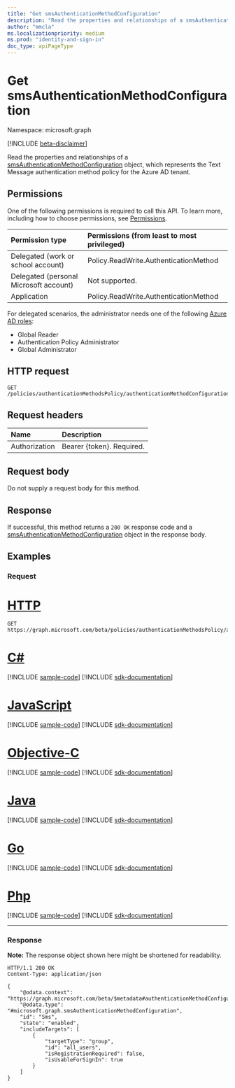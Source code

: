 ```yaml
---
title: "Get smsAuthenticationMethodConfiguration"
description: "Read the properties and relationships of a smsAuthenticationMethodConfiguration object."
author: "mmcla"
ms.localizationpriority: medium
ms.prod: "identity-and-sign-in"
doc_type: apiPageType
---
```


# Get smsAuthenticationMethodConfiguration
Namespace: microsoft.graph

[!INCLUDE [beta-disclaimer](../../includes/beta-disclaimer.md)]

Read the properties and relationships of a [smsAuthenticationMethodConfiguration](../resources/smsauthenticationmethodconfiguration.md) object, which represents the Text Message authentication method policy for the Azure AD tenant.

## Permissions
One of the following permissions is required to call this API. To learn more, including how to choose permissions, see [Permissions](/graph/permissions-reference).

|Permission type|Permissions (from least to most privileged)|
|:---|:---|
|Delegated (work or school account)|Policy.ReadWrite.AuthenticationMethod|
|Delegated (personal Microsoft account)|Not supported.|
|Application|Policy.ReadWrite.AuthenticationMethod|

For delegated scenarios, the administrator needs one of the following [Azure AD roles](/azure/active-directory/users-groups-roles/directory-assign-admin-roles#available-roles):

* Global Reader
* Authentication Policy Administrator
* Global Administrator

## HTTP request

<!-- {
  "blockType": "ignored"
}
-->
``` http
GET /policies/authenticationMethodsPolicy/authenticationMethodConfigurations/sms
```

## Request headers
|Name|Description|
|:---|:---|
|Authorization|Bearer {token}. Required.|

## Request body
Do not supply a request body for this method.

## Response

If successful, this method returns a `200 OK` response code and a [smsAuthenticationMethodConfiguration](../resources/smsauthenticationmethodconfiguration.md) object in the response body.

## Examples

### Request

# [HTTP](#tab/http)
<!-- {
  "blockType": "request",
  "name": "get_smsauthenticationmethodconfiguration"
}
-->
``` http
GET https://graph.microsoft.com/beta/policies/authenticationMethodsPolicy/authenticationMethodConfigurations/sms
```
# [C#](#tab/csharp)
[!INCLUDE [sample-code](../includes/snippets/csharp/get-smsauthenticationmethodconfiguration-csharp-snippets.md)]
[!INCLUDE [sdk-documentation](../includes/snippets/snippets-sdk-documentation-link.md)]

# [JavaScript](#tab/javascript)
[!INCLUDE [sample-code](../includes/snippets/javascript/get-smsauthenticationmethodconfiguration-javascript-snippets.md)]
[!INCLUDE [sdk-documentation](../includes/snippets/snippets-sdk-documentation-link.md)]

# [Objective-C](#tab/objc)
[!INCLUDE [sample-code](../includes/snippets/objc/get-smsauthenticationmethodconfiguration-objc-snippets.md)]
[!INCLUDE [sdk-documentation](../includes/snippets/snippets-sdk-documentation-link.md)]

# [Java](#tab/java)
[!INCLUDE [sample-code](../includes/snippets/java/get-smsauthenticationmethodconfiguration-java-snippets.md)]
[!INCLUDE [sdk-documentation](../includes/snippets/snippets-sdk-documentation-link.md)]

# [Go](#tab/go)
[!INCLUDE [sample-code](../includes/snippets/go/get-smsauthenticationmethodconfiguration-go-snippets.md)]
[!INCLUDE [sdk-documentation](../includes/snippets/snippets-sdk-documentation-link.md)]

# [Php](#tab/php)
[!INCLUDE [sample-code](../includes/snippets/php/get-smsauthenticationmethodconfiguration-php-snippets.md)]
[!INCLUDE [sdk-documentation](../includes/snippets/snippets-sdk-documentation-link.md)]

---


### Response
**Note:** The response object shown here might be shortened for readability.
<!-- {
  "blockType": "response",
  "truncated": true,
  "@odata.type": "microsoft.graph.smsAuthenticationMethodConfiguration"
}
-->
``` http
HTTP/1.1 200 OK
Content-Type: application/json

{
    "@odata.context": "https://graph.microsoft.com/beta/$metadata#authenticationMethodConfigurations/$entity",
    "@odata.type": "#microsoft.graph.smsAuthenticationMethodConfiguration",
    "id": "Sms",
    "state": "enabled",
    "includeTargets": [
        {
            "targetType": "group",
            "id": "all_users",
            "isRegistrationRequired": false,
            "isUsableForSignIn": true
        }
    ]
}
```

